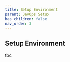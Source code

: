 ```yaml
---
title: Setup Environment
parent: DevOps Setup
has_children: false
nav_order: 3
---
```


## Setup Environment

tbc